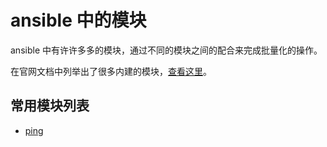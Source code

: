 # ansible 中的模块

ansible 中有许许多多的模块，通过不同的模块之间的配合来完成批量化的操作。

在官网文档中列举出了很多内建的模块，[查看这里](https://docs.ansible.com/ansible/latest/collections/ansible/builtin/index.html)。

## 常用模块列表

- [ping](ping.md)